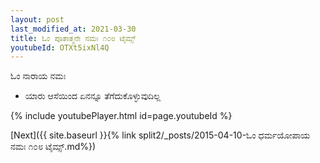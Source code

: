 ```yaml
---
layout: post
last_modified_at: 2021-03-30
title: ಓಂ ಪೂತಾತ್ಮನೇ ನಮಃ ೧೦೮ ಟೈಮ್ಸ್
youtubeId: OTXt5ixNl4Q
---
```

 
 
 ಓಂ ನಾರಾಯ ನಮಃ  
 
 -  ಯಾರು ಆಸೆಯಿಂದ ಏನನ್ನೂ ತೆಗೆದುಕೊಳ್ಳುವುದಿಲ್ಲ 
 
  
 
  
 
 
 
 
 
 


{% include youtubePlayer.html id=page.youtubeId %}
 
[Next]({{ site.baseurl }}{% link  split2/_posts/2015-04-10-ಓಂ ಧರ್ಮಯೋಪಾಯ ನಮಃ ೧೦೮ ಟೈಮ್ಸ್.md%})
 
